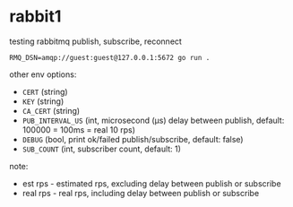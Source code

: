 
# rabbit1

testing rabbitmq publish, subscribe, reconnect

```
RMQ_DSN=amqp://guest:guest@127.0.0.1:5672 go run .
```

other env options:
- `CERT` (string)
- `KEY` (string)
- `CA_CERT` (string)
- `PUB_INTERVAL_US` (int, microsecond (µs) delay between publish, default: 100000 = 100ms = real 10 rps)
- `DEBUG` (bool, print ok/failed publish/subscribe, default: false)
- `SUB_COUNT` (int, subscriber count, default: 1)

note:
- est rps - estimated rps, excluding delay between publish or subscribe
- real rps - real rps, including delay between publish or subscribe